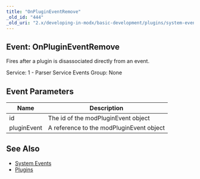 ```yaml
---
title: "OnPluginEventRemove"
_old_id: "444"
_old_uri: "2.x/developing-in-modx/basic-development/plugins/system-events/onplugineventremove"
---
```


## Event: OnPluginEventRemove

Fires after a plugin is disassociated directly from an event.

Service: 1 - Parser Service Events 
Group: None

## Event Parameters

| Name | Description |
|------|-------------|
| id | The id of the modPluginEvent object |
| pluginEvent | A reference to the modPluginEvent object |

## See Also

- [System Events](developing-in-modx/basic-development/plugins/system-events "System Events")
- [Plugins](developing-in-modx/basic-development/plugins "Plugins")